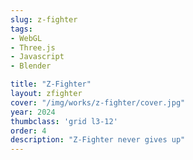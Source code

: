 ```yaml
---
slug: z-fighter
tags:
- WebGL
- Three.js
- Javascript
- Blender

title: "Z-Fighter"
layout: zfighter
cover: "/img/works/z-fighter/cover.jpg"
year: 2024
thumbclass: 'grid l3-12'
order: 4
description: "Z-Fighter never gives up"
---
```


